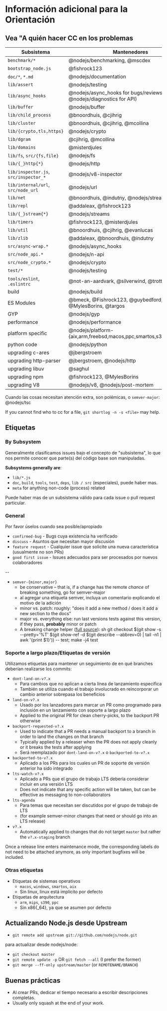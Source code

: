 # Información adicional para la Orientación

## Vea "A quién hacer CC en los problemas

| Subsistema                            | Mantenedores                                                            |
| ------------------------------------- | ----------------------------------------------------------------------- |
| `benchmark/*`                         | @nodejs/benchmarking, @mscdex                                           |
| `bootstrap_node.js`                   | @fishrock123                                                            |
| `doc/*`, `*.md`                       | @nodejs/documentation                                                   |
| `lib/assert`                          | @nodejs/testing                                                         |
| `lib/async_hooks`                     | @nodejs/async\_hooks for bugs/reviews (+ @nodejs/diagnostics for API) |
| `lib/buffer`                          | @nodejs/buffer                                                          |
| `lib/child_process`                   | @bnoordhuis, @cjihrig                                                   |
| `lib/cluster`                         | @bnoordhuis, @cjihrig, @mcollina                                        |
| `lib/{crypto,tls,https}`              | @nodejs/crypto                                                          |
| `lib/dgram`                           | @cjihrig, @mcollina                                                     |
| `lib/domains`                         | @misterdjules                                                           |
| `lib/fs`, `src/{fs,file}`             | @nodejs/fs                                                              |
| `lib/{_}http{*}`                      | @nodejs/http                                                            |
| `lib/inspector.js`, `src/inspector_*` | @nodejs/v8-inspector                                                    |
| `lib/internal/url`, `src/node_url`    | @nodejs/url                                                             |
| `lib/net`                             | @bnoordhuis, @indutny, @nodejs/streams                                  |
| `lib/repl`                            | @addaleax, @fishrock123                                                 |
| `lib/{_}stream{*}`                    | @nodejs/streams                                                         |
| `lib/timers`                          | @fishrock123, @misterdjules                                             |
| `lib/util`                            | @bnoordhuis, @cjihrig, @evanlucas                                       |
| `lib/zlib`                            | @addaleax, @bnoordhuis, @indutny                                        |
| `src/async-wrap.*`                    | @nodejs/async\_hooks                                                  |
| `src/node_api.*`                      | @nodejs/n-api                                                           |
| `src/node_crypto.*`                   | @nodejs/crypto                                                          |
| `test/*`                              | @nodejs/testing                                                         |
| `tools/eslint`, `.eslintrc`           | @not-an-aardvark, @silverwind, @trott                                   |
| build                                 | @nodejs/build                                                           |
| ES Modules                            | @bmeck, @Fishrock123, @guybedford, @MylesBorins, @targos                |
| GYP                                   | @nodejs/gyp                                                             |
| performance                           | @nodejs/performance                                                     |
| platform specific                     | @nodejs/platform-{aix,arm,freebsd,macos,ppc,smartos,s390,windows}       |
| python code                           | @nodejs/python                                                          |
| upgrading c-ares                      | @jbergstroem                                                            |
| upgrading http-parser                 | @jbergstroem, @nodejs/http                                              |
| upgrading libuv                       | @saghul                                                                 |
| upgrading npm                         | @fishrock123, @MylesBorins                                              |
| upgrading V8                          | @nodejs/v8, @nodejs/post-mortem                                         |

Cuando las cosas necesitan atención extra, son polémicas, o `semver-major`: @nodejs/tsc

If you cannot find who to cc for a file, `git shortlog -n -s <file>` may help.

## Etiquetas

### By Subsystem

Generalmente clasificamos issues bajo el concepto de "subsistema", lo que nos permite conocer que parte(s) del código base son manipuladas.

**Subsystems generally are**:

* `lib/*.js`
* `doc`, `build`, `tools`, `test`, `deps`, `lib / src` (especiales), puede haber mas.
* `meta` for anything non-code (process) related

Puede haber mas de un subsistema válido para cada issue o pull request particular.

### General

Por favor úselos cuando sea posible/apropiado

* `confirmed-bug` - Bugs cuya existencia ha verificado
* `discuss` - Asuntos que necesitan mayor discusión
* `feature request` - Cualquier issue que solicite una nueva característica (usualmente no son PRs)
* `good first issue` - Issues adecuados para ser procesados por nuevos colaboradores

--

* `semver-{minor,major}` 
  * be conservative – that is, if a change has the remote *chance* of breaking something, go for semver-major
  * al agregar una etiqueta semver, incluya un comentario explicando el motivo de la adición
  * minor vs. patch: roughly: "does it add a new method / does it add a new section to the docs"
  * major vs. everything else: run last versions tests against this version, if they pass, **probably** minor or patch
  * A breaking change helper ([full source](https://gist.github.com/chrisdickinson/ba532fa0e4e243fb7b44)): 
        sh
        git checkout $(git show -s --pretty='%T' $(git show-ref -d $(git describe --abbrev=0) | tail -n1 | awk '{print $1}')) -- test; make -j4 test

### Soporte a largo plazo/Etiquetas de versión

Utilizamos etiquetas para mantener un seguimiento de en qué branches deberían realizarse los commits:

* `dont-land-on-v?.x` 
  * Para cambios que no aplican a cierta línea de lanzamiento específica
  * También se utiliza cuando el trabajo involucrado en reincorporar un cambio anterior sobrepasa los beneficios
* `land-on-v?.x` 
  * Usado por los lanzadores para marcar un PR como programado para inclusión en un lanzamiento con soporte a largo plazo
  * Applied to the original PR for clean cherry-picks, to the backport PR otherwise
* `backport-requested-v?.x` 
  * Used to indicate that a PR needs a manual backport to a branch in order to land the changes on that branch
  * Typically applied by a releaser when the PR does not apply cleanly or it breaks the tests after applying
  * Será reemplazado por `dont-land-on-v?.x` o `backported-to-v?.x`
* `backported-to-v?.x` 
  * Aplicado a los PRs para los cuales un PR de soporte de versión anterior ha sido integrado
* `lts-watch-v?.x` 
  * Aplicado a PRs que el grupo de trabajo LTS debería considerar incluir en una versión LTS
  * Does not indicate that any specific action will be taken, but can be effective as messaging to non-collaborators
* `lts-agenda` 
  * Para temas que necesitan ser discutidos por el grupo de trabajo de LTS
  * (for example semver-minor changes that need or should go into an LTS release)
* `v?.x` 
  * Automatically applied to changes that do not target `master` but rather the `v?.x-staging` branch

Once a release line enters maintenance mode, the corresponding labels do not need to be attached anymore, as only important bugfixes will be included.

### Otras etiquetas

* Etiquetas de sistemas operativos 
  * `macos`, `windows`, `smartos`, `aix`
  * Sin linux, linux está implícito por defecto
* Etiquetas de arquitectura 
  * `arm`, `mips`, `s390`, `ppc`
  * Sin x86{_64}, ya que se asumen por defecto

## Actualizando Node.js desde Upstream

* `git remote add upstream git://github.com/nodejs/node.git`

para actualizar desde nodejs/node:

* `git checkout master`
* `git remote update -p` OR `git fetch --all` (I prefer the former)
* `git merge --ff-only upstream/master` (or `REMOTENAME/BRANCH`)

## Buenas prácticas

* Al crear PRs, dedicar el tiempo necesario a escribir descripciones completas.
* Usually only squash at the end of your work.